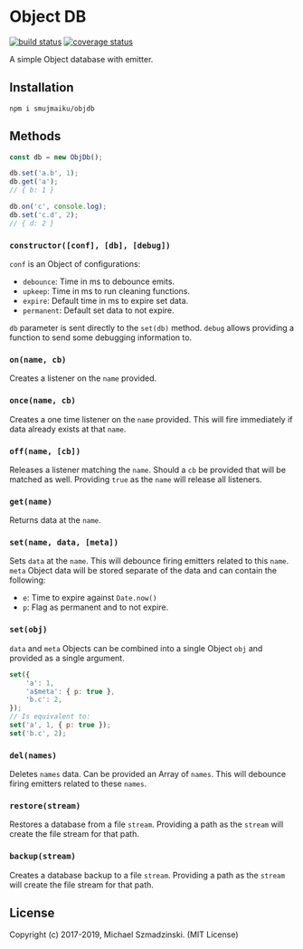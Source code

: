 # Object DB

[![build status][travis-image]][travis-url]
[![coverage status][codecov-image]][codecov-url]

A simple Object database with emitter.

## Installation

`npm i smujmaiku/objdb`

## Methods

```js
const db = new ObjDb();

db.set('a.b', 1);
db.get('a');
// { b: 1 }

db.on('c', console.log);
db.set('c.d', 2);
// { d: 2 }
```

### `constructor([conf], [db], [debug])`

`conf` is an Object of configurations:

* `debounce`: Time in ms to debounce emits.
* `upkeep`: Time in ms to run cleaning functions.
* `expire`: Default time in ms to expire set data.
* `permanent`: Default set data to not expire.

`db` parameter is sent directly to the `set(db)` method.
`debug` allows providing a function to send some debugging information to.

### `on(name, cb)`

Creates a listener on the `name` provided.

### `once(name, cb)`

Creates a one time listener on the `name` provided.
This will fire immediately if data already exists at that `name`.

### `off(name, [cb])`

Releases a listener matching the `name`.
Should a `cb` be provided that will be matched as well.
Providing `true` as the `name` will release all listeners.

### `get(name)`

Returns data at the `name`.

### `set(name, data, [meta])`

Sets `data` at the `name`.
This will debounce firing emitters related to this `name`.
`meta` Object data will be stored separate of the data and can contain the following:

* `e`: Time to expire against `Date.now()`
* `p`: Flag as permanent and to not expire.

### `set(obj)`

`data` and `meta` Objects can be combined into a single Object `obj` and provided as a single argument.

```js
set({
	'a': 1,
	'a$meta': { p: true },
	'b.c': 2,
});
// Is equivalent to:
set('a', 1, { p: true });
set('b.c', 2);
```

### `del(names)`

Deletes `names` data.
Can be provided an Array of `names`.
This will debounce firing emitters related to these `names`.

### `restore(stream)`

Restores a database from a file `stream`.
Providing a path as the `stream` will create the file stream for that path.

### `backup(stream)`

Creates a database backup to a file `stream`.
Providing a path as the `stream` will create the file stream for that path.

## License

Copyright (c) 2017-2019, Michael Szmadzinski. (MIT License)

[travis-image]: https://travis-ci.org/smujmaiku/objdb.svg?branch=master
[travis-url]: https://travis-ci.org/smujmaiku/objdb
[codecov-image]: https://coveralls.io/repos/github/smujmaiku/objdb/badge.svg
[codecov-url]: https://coveralls.io/github/smujmaiku/objdb

